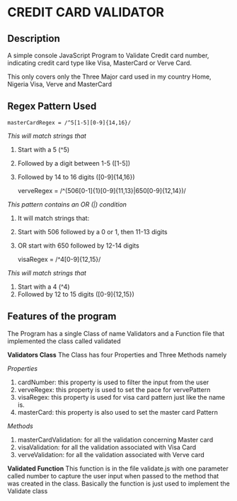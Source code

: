 # CREDIT CARD VALIDATOR 

## Description
A simple console JavaScript Program to Validate Credit card number, indicating credit card type like Visa, MasterCard or Verve Card.

This only covers only the Three Major card used in my country Home, Nigeria Visa, Verve and MasterCard 

## Regex Pattern Used 

    masterCardRegex = /^5[1-5][0-9]{14,16}/

*This will match strings that*
1. Start with a 5 (^5)
2. Followed by a digit between 1-5 ([1-5])
3. Followed by 14 to 16 digits ([0-9]{14,16})


    verveRegex = /^(506[0-1]{1}[0-9]{11,13}|650[0-9]{12,14})/

*This pattern contains an OR (|) condition*
1. It will match strings that:
2. Start with 506 followed by a 0 or 1, then 11-13 digits
3. OR start with 650 followed by 12-14 digits


    visaRegex = /^4[0-9]{12,15}/

*This will match strings that*
1. Start with a 4 (^4)
2. Followed by 12 to 15 digits ([0-9]{12,15})

## Features of the program 
The Program has a single Class of name Validators and a Function file that implemented the class called validated

**Validators Class**
The Class has four Properties and Three Methods namely

*Properties*
1. cardNumber: this property is used to filter the input from the user
2. verveRegex: this property is used to set the pace for vervePattern
3. visaRegex: this property is used for visa card pattern just like the name is.
4. masterCard: this property is also used to set the master card Pattern 

*Methods*
1. masterCardValidation: for all the validation concerning Master card
2. visaValidation: for all the validation associated with Visa Card
3. verveValidation: for all the validation associated with Verve card 


**Validated Function**
This function is in the file validate.js with one parameter called number to capture the user input when passed to the method that was created in the class.
Basically the function is just used to implement the Validate class
